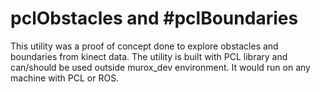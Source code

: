 # pclObstacles and #pclBoundaries
This utility was a proof of concept done to explore obstacles and boundaries from kinect data. The utility is built with PCL library and can/should be used outside murox_dev environment. It would run on any machine with PCL or ROS.
